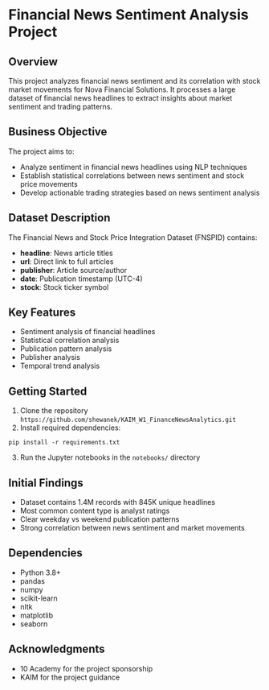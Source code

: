 # Financial News Sentiment Analysis Project

## Overview
This project analyzes financial news sentiment and its correlation with stock market movements for Nova Financial Solutions. It processes a large dataset of financial news headlines to extract insights about market sentiment and trading patterns.

## Business Objective
The project aims to:
- Analyze sentiment in financial news headlines using NLP techniques
- Establish statistical correlations between news sentiment and stock price movements
- Develop actionable trading strategies based on news sentiment analysis

## Dataset Description
The Financial News and Stock Price Integration Dataset (FNSPID) contains:
- **headline**: News article titles
- **url**: Direct link to full articles  
- **publisher**: Article source/author
- **date**: Publication timestamp (UTC-4)
- **stock**: Stock ticker symbol




## Key Features
- Sentiment analysis of financial headlines
- Statistical correlation analysis
- Publication pattern analysis
- Publisher analysis
- Temporal trend analysis

## Getting Started
1. Clone the repository
`https://github.com/shewanek/KAIM_W1_FinanceNewsAnalytics.git`
2. Install required dependencies:

`pip install -r requirements.txt`

3. Run the Jupyter notebooks in the `notebooks/` directory

## Initial Findings
- Dataset contains 1.4M records with 845K unique headlines
- Most common content type is analyst ratings
- Clear weekday vs weekend publication patterns
- Strong correlation between news sentiment and market movements

## Dependencies
- Python 3.8+
- pandas
- numpy
- scikit-learn
- nltk
- matplotlib
- seaborn



## Acknowledgments
- 10 Academy for the project sponsorship
- KAIM for the project guidance
